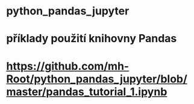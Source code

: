 # python_pandas_jupyter
# příklady použití knihovny Pandas
# https://github.com/mh-Root/python_pandas_jupyter/blob/master/pandas_tutorial_1.ipynb
